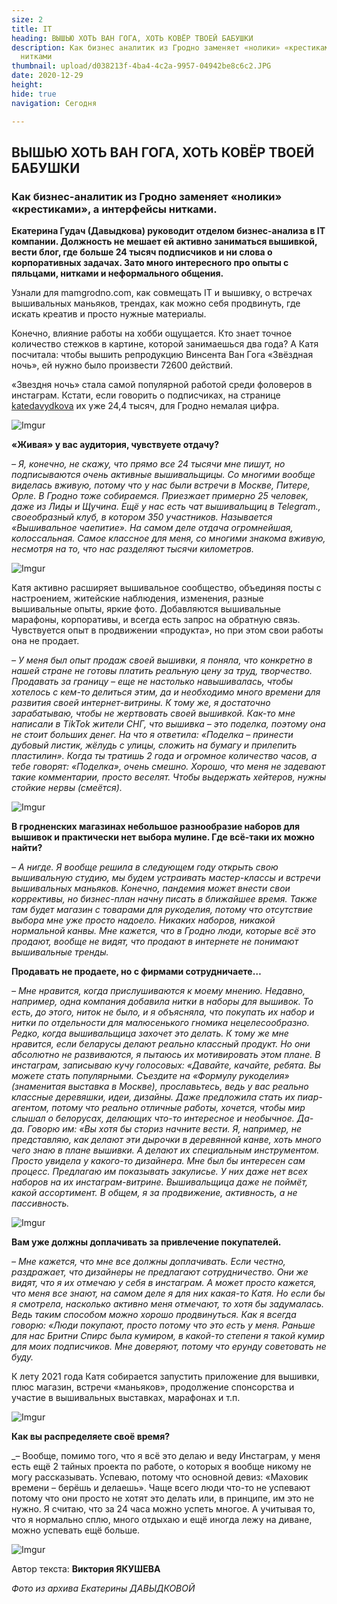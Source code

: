 ```yaml
---
size: 2
title: IT
heading: ВЫШЬЮ ХОТЬ ВАН ГОГА, ХОТЬ КОВЁР ТВОЕЙ БАБУШКИ
description: Как бизнес аналитик из Гродно заменяет «нолики» «крестиками», а интерфейсы
  нитками
thumbnail: upload/d038213f-4ba4-4c2a-9957-04942be8c6c2.JPG
date: 2020-12-29
height: 
hide: true
navigation: Сегодня

---
```

## **ВЫШЬЮ ХОТЬ ВАН ГОГА, ХОТЬ КОВЁР ТВОЕЙ БАБУШКИ**

### Как бизнес-аналитик из Гродно заменяет «нолики» «крестиками», а интерфейсы нитками.

**Екатерина Гудач (Давыдкова)  руководит отделом бизнес-анализа в IT компании. Должность не мешает ей активно заниматься вышивкой, вести блог, где больше 24 тысяч подписчиков и ни слова о корпоративных задачах. Зато много  интересного про опыты с пяльцами, нитками и неформального общения.** 

Узнали для mamgrodno.com, как совмещать IT и вышивку, о встречах вышивальных маньяков, трендах, как можно себя продвинуть, где искать креатив и просто нужные материалы. 

Конечно, влияние работы на хобби ощущается. Кто знает точное количество стежков в картине, которой занимаешься два года? А Катя посчитала: чтобы вышить репродукцию Винсента Ван Гога «Звёздная ночь», ей нужно было произвести  72600 действий.   

«Звездня ночь» стала самой популярной работой среди фоловеров в инстаграм. Кстати, если говорить о подписчиках, на странице  [katedavydkova](https://www.instagram.com/katedavydkova/?hl=ru) их уже 24,4 тысяч, для Гродно немалая цифра.

![Imgur](https://i.imgur.com/wf8vljM.jpg)

**«Живая» у вас аудитория, чувствуете отдачу?**

_– Я, конечно, не скажу, что прямо все 24 тысячи мне пишут, но подписываются  очень активные вышивальщицы. Со многими вообще виделась  вживую, потому что у нас были встречи в Москве, Питере, Орле.  В  Гродно тоже собираемся. Приезжает примерно 25 человек, даже из Лиды и Щучина. Ещё у нас есть чат вышивальщиц в Telegram., своеобразный клуб, в котором 350 участников. Называется «Вышивальное чаепитие». На самом деле отдача огромнейшая, колоссальная.  Самое классное для меня, со многими знакома вживую, несмотря на то, что нас разделяют тысячи километров._

![Imgur](https://i.imgur.com/mlPvY4t.jpg)

Катя активно расширяет вышивальное сообщество, объединяя посты с настроением, житейские наблюдения, изменения, разные вышивальные опыты, яркие фото. Добавляются  вышивальные марафоны, корпоративы, и всегда есть запрос на обратную связь. Чувствуется опыт в продвижении «продукта», но при этом свои работы она не продает. 

_– У меня был опыт продаж своей вышивки, я поняла, что конкретно в нашей стране не готовы платить реальную цену за труд, творчество. Продавать за границу – еще не настолько навышивалась, чтобы хотелось с кем-то делиться этим, да и необходимо много времени для развития своей интернет-витрины. К тому же, я достаточно зарабатываю, чтобы не жертвовать своей вышивкой.  Как-то мне написали в TikTok жители СНГ, что вышивка – это поделка, поэтому она не стоит больших денег. На что я ответила: «Поделка – принести дубовый листик, жёлудь с улицы, сложить на бумагу и прилепить пластилин». Когда ты тратишь 2 года и огромное количество часов, а тебе говорят: «Поделка», очень смешно. Хорошо, что меня не задевают такие комментарии, просто веселят. Чтобы выдержать хейтеров, нужны стойкие нервы (смеётся)._

![Imgur](https://i.imgur.com/yny7LWZ.jpg)

**В гродненских магазинах небольшое разнообразие наборов для вышивок и практически нет выбора мулине. Где всё-таки их можно найти?**

_– А нигде. Я вообще решила в следующем году открыть свою вышивальную студию, мы будем устраивать мастер-классы и встречи вышивальных маньяков. Конечно, пандемия может внести свои коррективы, но бизнес-план начну писать в ближайшее время. Также там будет магазин с товарами для рукоделия, потому что отсутствие выбора мне уже просто надоело. Никаких наборов, никакой нормальной канвы. Мне кажется, что в Гродно люди, которые всё это продают, вообще не видят, что продают в интернете не понимают вышивальные тренды._

**Продавать не продаете, но с фирмами сотрудничаете…** 

_– Мне нравится, когда прислушиваются к моему мнению. Недавно, например, одна компания добавила нитки в наборы для вышивок. То есть, до этого, ниток не было, и я объясняла, что покупать их набор и нитки по отдельности для малюсенького гномика нецелесообразно.  Редко, когда вышивальщица захочет это делать. К тому же мне нравится, если беларусы делают реально классный продукт. Но они абсолютно не развиваются, я пытаюсь их мотивировать этом плане. В инстаграм, записываю кучу голосовых: «Давайте, качайте, ребята. Вы можете стать популярными. Съездите на «Формулу рукоделия» (знаменитая выставка в Москве), прославьтесь, ведь у вас реально классные деревяшки, идеи, дизайны. Даже предложила стать их пиар-агентом, потому что реально отличные работы, хочется, чтобы мир слышал о белорусах, делающих что-то интересное и необычное.  Да-да. Говорю им: «Вы хотя бы сториз начните вести.  Я, например, не представляю, как делают эти дырочки в деревянной канве, хоть много чего знаю в плане вышивки. А делают их специальным инструментом. Просто увидела у какого-то дизайнера. Мне был бы интересен сам процесс. Предлагаю им показывать закулисье. У них даже нет всех наборов на их инстаграм-витрине. Вышивальщица даже не поймёт, какой ассортимент. В общем, я за продвижение, активность, а не пассивность._

![Imgur](https://i.imgur.com/T2Snnal.jpg)

**Вам уже должны доплачивать за привлечение покупателей.**

_– Мне кажется, что мне все должны доплачивать.  Если честно, раздражает, что дизайнеры не предлагают сотрудничество.  Они же видят, что я их отмечаю у себя в инстаграм. А может просто кажется, что меня все знают, на самом деле я для них какая-то Катя.  Но если бы я смотрела, насколько активно меня отмечают, то хотя бы задумалась. Ведь таким способом можно хорошо продвинуться.  Как я всегда говорю: «Люди покупают, просто потому что это есть у меня. Раньше для нас Бритни Спирс была кумиром, в какой-то степени я такой кумир для моих подписчиков. Мне доверяют, потому что ерунду советовать не буду._

К лету 2021 года Катя собирается запустить приложение для вышивки, плюс магазин, встречи «маньяков», продолжение спонсорства и участие в вышивальных выставках, марафонах и т.п. 

![Imgur](https://i.imgur.com/TLwsYqO.jpg)

**Как вы распределяете своё время?**

_– Вообще, помимо того, что я всё это делаю и веду Инстаграм, у меня есть ещё 2 тайных проекта по работе, о которых я вообще никому не могу рассказывать. Успеваю, потому что основной девиз: «Маховик времени – берёшь и делаешь». Чаще всего люди что-то не успевают потому что они просто не хотят это делать или, в принципе, им это не нужно. Я считаю, что за 24 часа можно успеть многое.  А учитывая то, что я нормально сплю, много отдыхаю и ещё иногда лежу на диване, можно успевать ещё больше. 

![Imgur](https://i.imgur.com/nlwHcWJ.jpg)

Автор текста: **Виктория ЯКУШЕВА**

_Фото из архива Екатерины ДАВЫДКОВОЙ_